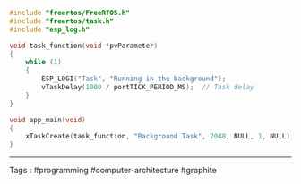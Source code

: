 ```c
#include "freertos/FreeRTOS.h"
#include "freertos/task.h"
#include "esp_log.h"

void task_function(void *pvParameter)
{
    while (1)
    {
        ESP_LOGI("Task", "Running in the background");
        vTaskDelay(1000 / portTICK_PERIOD_MS);  // Task delay
    }
}

void app_main(void)
{
    xTaskCreate(task_function, "Background Task", 2048, NULL, 1, NULL);
}

```


____
Tags : #programming #computer-architecture #graphite